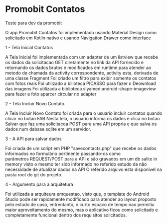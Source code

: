 # Promobit Contatos
Teste para dev da promobit

O app Promobit Contatos foi implementado usando Material Design como solicitado em Kotlin nativo e usando Navigation Drawer como interface

1 - Tela Inicial Contatos  

A Tela Inicial foi implementada com um adapter de um listview que recebe os dados da solicitacao GET diretamente no link da API fornecido e retornando os dados brutos e modificados em runtime para atender ao metodo de chamada da activity correspondente, activity esta, derivada de uma classe Fragment
Foi criado um filtro para exibir somente os contatos com fotos reais
Foi utilizado a bilioteca PICASSO para fazer o Deownload das imagens
Foi utilizada a biblioteca siyamed:android-shape-imageview para fazer a foto aparcer circular no adapter

2 - Tela Incluir Novo Contato. 

A Tela Incluir Novo Contato foi criada para o usuario incluir contatos quando clicar no botao FAB
Nesta tela, o usuario informa os dados e clica no botao Salvar que faz uma solicitacoa POST para uma API propria e que salva os dados num dabase sqlite em um servidor.

3 - A API para salvar dados 

Foi criada de um script em PHP "savecontacts.php" que recebe os dados informados no formulário pertinente passando-os como parâmetros REQUEST/POST para a API e são gravados em um db salite in memory visto o mesmo ter sido informado no referido estudo da não necessidade de atualizar dados na API
O referido arquivo esta disponivel na pasta root do git do projeto.


4 - Argumento para a arquitetura

Foi utilizada a arquiteura emquestao, visto que, o template do Android Studio pode ser rapidamente modificado para atender ao layout proposto pelo estudo de caso, entrentanto, o curto espaco de tempo nao permitiu maior aproveitamento do mesmo, mas o aplicativo ficou como solicitado e completamente funcional dentro dos requisitos solicitados.

